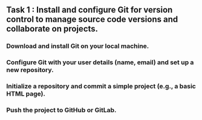 ## Task 1 : Install and configure Git for version control to manage source code versions and collaborate on projects.
### Download and install Git on your local machine.
### Configure Git with your user details (name, email) and set up a new repository.
### Initialize a repository and commit a simple project (e.g., a basic HTML page).
### Push the project to GitHub or GitLab.
